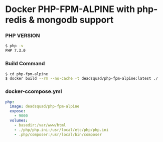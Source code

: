 # Docker PHP-FPM-ALPINE with php-redis & mongodb support 

### PHP VERSION
```sh
$ php -v
PHP 7.3.0
```

### Build Command
```sh
$ cd php-fpm-alpine
$ docker build --rm --no-cache -t deadsquad/php-fpm-alpine:latest ./
```

### docker-ccompose.yml
```yaml
php:
  image: deadsquad/php-fpm-alpine
  expose:
    - 9000
  volumes:
    - basedir:/var/www/html
    - ./php/php.ini:/usr/local/etc/php/php.ini
    - .php/composer:/usr/local/bin/composer
```